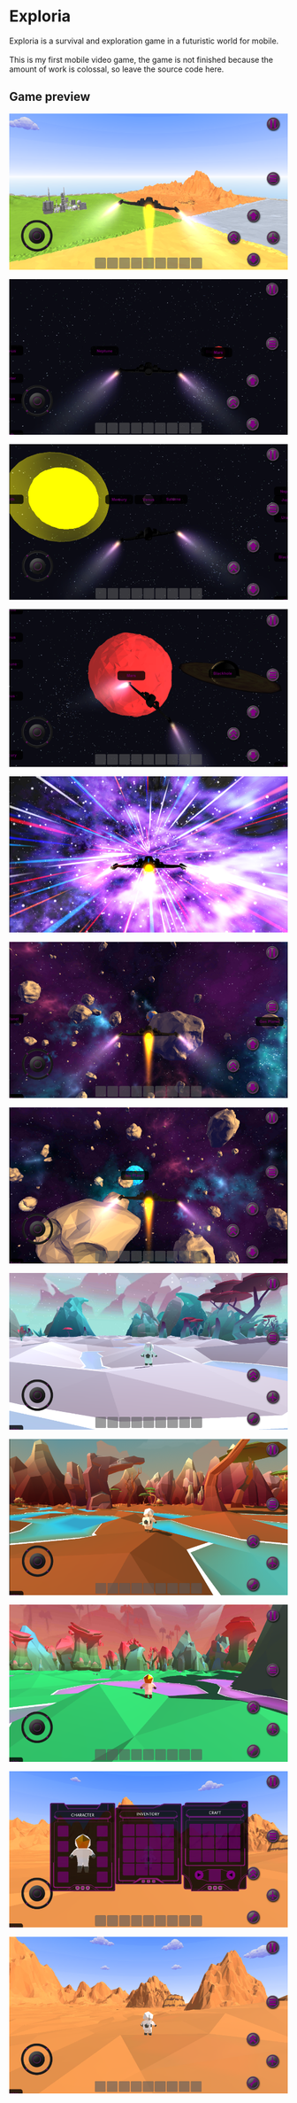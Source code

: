 # Exploria
Exploria is a survival and exploration game in a futuristic world for mobile.<br><br>
This is my first mobile video game, the game is not finished because the amount of work is colossal, so leave the source code here.

## Game preview

<p align="center">
  <img src="https://github.com/Ludoclt/Exploria/blob/main/Screenshots/Exploria1.png" />
</p>

<p align="center">
  <img src="https://github.com/Ludoclt/Exploria/blob/main/Screenshots/Exploria2.png" />
</p>

<p align="center">
  <img src="https://github.com/Ludoclt/Exploria/blob/main/Screenshots/Exploria3.png" />
</p>

<p align="center">
  <img src="https://github.com/Ludoclt/Exploria/blob/main/Screenshots/Exploria4.png" />
</p>

<p align="center">
  <img src="https://github.com/Ludoclt/Exploria/blob/main/Screenshots/Exploria5.png" />
</p>

<p align="center">
  <img src="https://github.com/Ludoclt/Exploria/blob/main/Screenshots/Exploria6.png" />
</p>

<p align="center">
  <img src="https://github.com/Ludoclt/Exploria/blob/main/Screenshots/Exploria7.png" />
</p>

<p align="center">
  <img src="https://github.com/Ludoclt/Exploria/blob/main/Screenshots/Exploria8.png" />
</p>

<p align="center">
  <img src="https://github.com/Ludoclt/Exploria/blob/main/Screenshots/Exploria9.png" />
</p>

<p align="center">
  <img src="https://github.com/Ludoclt/Exploria/blob/main/Screenshots/Exploria10.png" />
</p>

<p align="center">
  <img src="https://github.com/Ludoclt/Exploria/blob/main/Screenshots/Exploria11.png" />
</p>

<p align="center">
  <img src="https://github.com/Ludoclt/Exploria/blob/main/Screenshots/Exploria12.png" />
</p>
